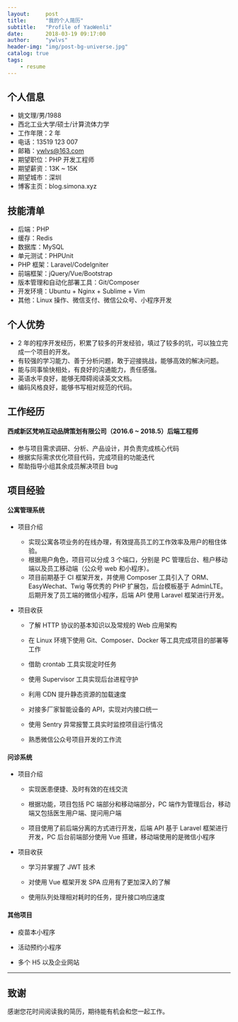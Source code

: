 ```yaml
---
layout:     post
title:      "我的个人简历"
subtitle:   "Profile of YaoWenli"
date:       2018-03-19 09:17:00
author:     "ywlvs"
header-img: "img/post-bg-universe.jpg"
catalog: true
tags:
    - resume
---
```

## 个人信息

- 姚文理/男/1988
- 西北工业大学/硕士/计算流体力学
- 工作年限：2 年
- 电话：13519 123 007
- 邮箱：ywlvs@163.com
- 期望职位：PHP 开发工程师
- 期望薪资：13K ~ 15K
- 期望城市：深圳
- 博客主页：blog.simona.xyz

## 技能清单

- 后端：PHP
- 缓存：Redis
- 数据库：MySQL
- 单元测试：PHPUnit
- PHP 框架：Laravel/CodeIgniter
- 前端框架：jQuery/Vue/Bootstrap
- 版本管理和自动化部署工具：Git/Composer
- 开发环境：Ubuntu + Nginx + Sublime + Vim
- 其他：Linux 操作、微信支付、微信公众号、小程序开发

## 个人优势

- 2 年的程序开发经历，积累了较多的开发经验，填过了较多的坑，可以独立完成一个项目的开发。
- 有较强的学习能力、善于分析问题，敢于迎接挑战，能够高效的解决问题。
- 能与同事愉快相处，有良好的沟通能力，责任感强。
- 英语水平良好，能够无障碍阅读英文文档。
- 编码风格良好，能够书写相对规范的代码。

## 工作经历

#### 西咸新区梵响互动品牌策划有限公司（2016.6 ~ 2018.5）后端工程师

- 参与项目需求调研、分析、产品设计，并负责完成核心代码
- 根据实际需求优化项目代码，完成项目的功能迭代
- 帮助指导小组其余成员解决项目 bug

## 项目经验

#### 公寓管理系统

- 项目介绍
    - 实现公寓各项业务的在线办理，有效提高员工的工作效率及用户的租住体验。
    - 根据用户角色，项目可以分成 3 个端口，分别是 PC 管理后台、租户移动端以及员工移动端（公众号 web 和小程序）。
    - 项目前期基于 CI 框架开发，并使用 Composer 工具引入了 ORM、EasyWechat、Twig 等优秀的 PHP 扩展包，后台模板基于 AdminLTE。后期开发了员工端的微信小程序，后端 API 使用 Laravel 框架进行开发。

- 项目收获

    - 了解 HTTP 协议的基本知识以及常规的 Web 应用架构

    - 在 Linux 环境下使用 Git、Composer、Docker 等工具完成项目的部署等工作

    - 借助 crontab 工具实现定时任务

    - 使用 Supervisor 工具实现后台进程守护

    - 利用 CDN 提升静态资源的加载速度

    - 对接多厂家智能设备的 API，实现对内接口统一

    - 使用 Sentry 异常报警工具实时监控项目运行情况

    - 熟悉微信公众号项目开发的工作流

#### 问诊系统

- 项目介绍

    - 实现医患便捷、及时有效的在线交流

    - 根据功能，项目包括 PC 端部分和移动端部分，PC 端作为管理后台，移动端又包括医生用户端、提问用户端

    - 项目使用了前后端分离的方式进行开发，后端 API 基于 Laravel 框架进行开发，PC 后台前端部分使用 Vue 搭建，移动端使用的是微信小程序

- 项目收获

    - 学习并掌握了 JWT 技术

    - 对使用 Vue 框架开发 SPA 应用有了更加深入的了解

    - 使用队列处理相对耗时的任务，提升接口响应速度

#### 其他项目

- 疫苗本小程序

- 活动预约小程序

- 多个 H5 以及企业网站

---

## 致谢

感谢您花时间阅读我的简历，期待能有机会和您一起工作。